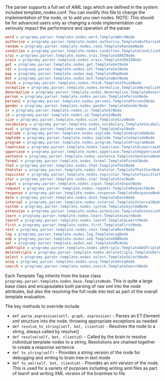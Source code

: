 The parser supports a full set of AIML tags which are defined in the system included template_nodes.conf. You can modify this file to change the implementation of the node, or to add you own nodes. NOTE: This should be for advanced users only as changing a node implementation can seriously impact the performance and operation of the parser

```ini
word = programy.parser.template.nodes.word.TemplateWordNode
authorise = programy.parser.template.nodes.authorise.TemplateAuthoriseNode
random = programy.parser.template.nodes.rand.TemplateRandomNode
condition = programy.parser.template.nodes.condition.TemplateConditionNode
srai = programy.parser.template.nodes.srai.TemplateSRAINode
sraix = programy.parser.template.nodes.sraix.TemplateSRAIXNode
get = programy.parser.template.nodes.get.TemplateGetNode
set = programy.parser.template.nodes.set.TemplateSetNode
map = programy.parser.template.nodes.map.TemplateMapNode
bot = programy.parser.template.nodes.bot.TemplateBotNode
think = programy.parser.template.nodes.think.TemplateThinkNode
normalize = programy.parser.template.nodes.normalise.TemplateNormalizeNode
denormalize = programy.parser.template.nodes.denormalise.TemplateDenormalizeNode
person = programy.parser.template.nodes.person.TemplatePersonNode
person2 = programy.parser.template.nodes.person2.TemplatePerson2Node
gender = programy.parser.template.nodes.gender.TemplateGenderNode
sr = programy.parser.template.nodes.sr.TemplateSrNode
id = programy.parser.template.nodes.id.TemplateIdNode
size = programy.parser.template.nodes.size.TemplateSizeNode
vocabulary = programy.parser.template.nodes.vocabulary.TemplateVocabularyNode
eval = programy.parser.template.nodes.eval.TemplateEvalNode
explode = programy.parser.template.nodes.explode.TemplateExplodeNode
implode = programy.parser.template.nodes.implode.TemplateImplodeNode
program = programy.parser.template.nodes.program.TemplateProgramNode
lowercase = programy.parser.template.nodes.lowercase.TemplateLowercaseNode
uppercase = programy.parser.template.nodes.uppercase.TemplateUppercaseNode
sentence = programy.parser.template.nodes.sentence.TemplateSentenceNode
formal = programy.parser.template.nodes.formal.TemplateFormalNode
that = programy.parser.template.nodes.that.TemplateThatNode
thatstar = programy.parser.template.nodes.thatstar.TemplateThatStarNode
topicstar = programy.parser.template.nodes.topicstar.TemplateTopicStarNode
star = programy.parser.template.nodes.star.TemplateStarNode
input = programy.parser.template.nodes.input.TemplateInputNode
request = programy.parser.template.nodes.request.TemplateRequestNode
response = programy.parser.template.nodes.response.TemplateResponseNode
date = programy.parser.template.nodes.date.TemplateDateNode
interval = programy.parser.template.nodes.interval.TemplateIntervalNode
system = programy.parser.template.nodes.system.TemplateSystemNode
extension = programy.parser.template.nodes.extension.TemplateExtensionNode
learn = programy.parser.template.nodes.learn.TemplateLearnNode
learnf = programy.parser.template.nodes.learnf.TemplateLearnfNode
first = programy.parser.template.nodes.first.TemplateFirstNode
rest = programy.parser.template.nodes.rest.TemplateRestNode
log = programy.parser.template.nodes.log.TemplateLogNode
oob = programy.parser.template.nodes.oob.TemplateOOBNode
xml = programy.parser.template.nodes.xml.TemplateXMLNode
addtriple = programy.parser.template.nodes.addtriple.TemplateAddTripleNode
deletetriple = programy.parser.template.nodes.deletetriple.TemplateDeleteTripleNode
select = programy.parser.template.nodes.select.TemplateSelectNode
uniq = programy.parser.template.nodes.uniq.TemplateUniqNode
search = programy.parser.template.nodes.search.TemplateSearchNode

```

Each Template Tag inherits from the base class `programy.parser.template.nodes.base.TemplateNode`. This is quite a large base class and encapsulates both parsing of raw xml into the node attributes, but also the resolving the full node into text as part of the overall template evaluation.

The key methods to override include

* `def parse_expression(self, graph, expression)` - Parses an ET.Element xml structure into the node, throwing appropriate exceptions as needed
* `def resolve_to_string(self, bot, clientid)` - Resolves the node to a string, always called by resolve()
* `def resolve(self, bot, clientid)` - Called by the brain to resolve individual template nodes to a string. Resolutions are chained together to create a response sentence
* `def to_string(self)` - Provides a string version of the node for debugging and writing to brain tree in text mode
* `def to_xml(self, bot, clientid)` - Provides an xml version of the node. This is used for a variety of purposes including writing aiml files as part of learnf and writing XML version of the braintree to file
